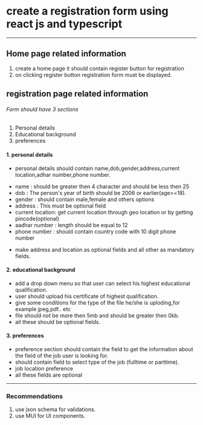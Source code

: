 # create a registration form using react js and typescript
***
## Home page related information
1. create a home page it should contain register button for registration
2. on clicking register button registration form must be displayed.


## registration page related information
###### Form should have 3 sections
1. Personal details
2. Educational background
3. preferences
#### 1. personal details 
+ personal details should contain name,dob,gender,address,current location,adhar number,phone number.
- name            : should be greater then 4 character and should be less then 25
- dob             : The person's year of birth should be 2006 or earlier(age>=18).
- gender          : should contain male,female and others options
- address         : This must be optional field
- current location: get current location through geo location or by getting pincode(optional)
- aadhar number   : length should be equal to 12
- phone number    : should contain country code with 10 digit phone number
  
+ make address and location as optional fields and all other as mandatory fields.
#### 2. educational background
- add a drop down menu so that user can select his highest educational qualification.
- user should upload his certificate of highest qualification.
- give some conditions for the type of the file he/she is uploding,for example jpeg,pdf.. etc
- file should not be more then 5mb and should be greater then 0kb.
- all these should be optional fields.
#### 3. preferences
- preference section should contain the field to get the information about the field of the job user is looking for.
- should contain field to select type of the job (fulltime or parttime).
- job location preference
- all these fields are optional
***
### Recommendations
1. use json schema for validations.
2. use MUI for UI components.


